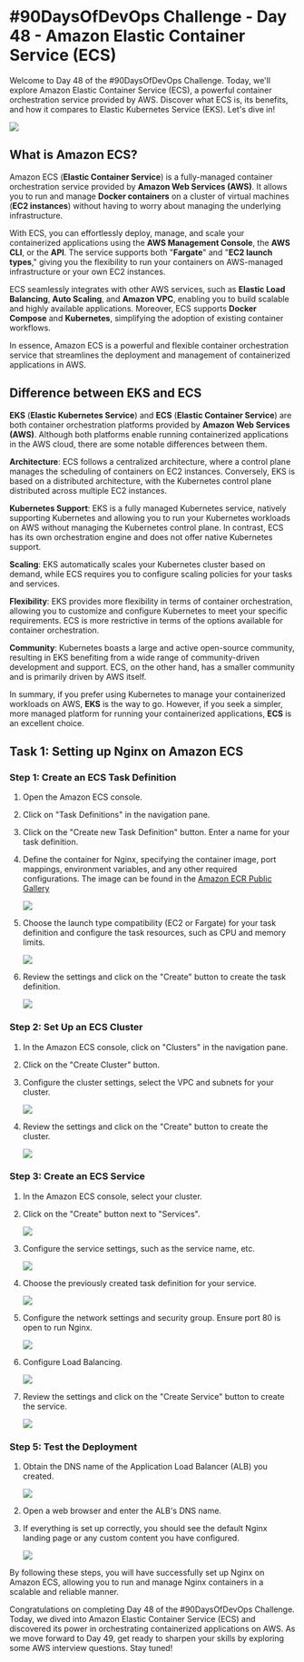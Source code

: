 # #90DaysOfDevOps Challenge - Day 48 -  Amazon Elastic Container Service (ECS)

Welcome to Day 48 of the #90DaysOfDevOps Challenge. Today, we'll explore Amazon Elastic Container Service (ECS), a powerful container orchestration service provided by AWS. Discover what ECS is, its benefits, and how it compares to Elastic Kubernetes Service (EKS). Let's dive in!

![](https://cdn.hashnode.com/res/hashnode/image/upload/v1688498739700/2d0c63bd-d19a-4633-b923-1c0b94b0c3ba.png)

## What is Amazon ECS?

Amazon ECS (**Elastic Container Service**) is a fully-managed container orchestration service provided by **Amazon Web Services (AWS)**. It allows you to run and manage **Docker containers** on a cluster of virtual machines (**EC2 instances**) without having to worry about managing the underlying infrastructure.

With ECS, you can effortlessly deploy, manage, and scale your containerized applications using the **AWS Management Console**, the **AWS CLI**, or the **API**. The service supports both "**Fargate**" and "**EC2 launch types**," giving you the flexibility to run your containers on AWS-managed infrastructure or your own EC2 instances.

ECS seamlessly integrates with other AWS services, such as **Elastic Load Balancing**, **Auto Scaling**, and **Amazon VPC**, enabling you to build scalable and highly available applications. Moreover, ECS supports **Docker Compose** and **Kubernetes**, simplifying the adoption of existing container workflows.

In essence, Amazon ECS is a powerful and flexible container orchestration service that streamlines the deployment and management of containerized applications in AWS.

## Difference between EKS and ECS

**EKS** (**Elastic Kubernetes Service**) and **ECS** (**Elastic Container Service**) are both container orchestration platforms provided by **Amazon Web Services (AWS)**. Although both platforms enable running containerized applications in the AWS cloud, there are some notable differences between them.

**Architecture**: ECS follows a centralized architecture, where a control plane manages the scheduling of containers on EC2 instances. Conversely, EKS is based on a distributed architecture, with the Kubernetes control plane distributed across multiple EC2 instances.

**Kubernetes Support**: EKS is a fully managed Kubernetes service, natively supporting Kubernetes and allowing you to run your Kubernetes workloads on AWS without managing the Kubernetes control plane. In contrast, ECS has its own orchestration engine and does not offer native Kubernetes support.

**Scaling**: EKS automatically scales your Kubernetes cluster based on demand, while ECS requires you to configure scaling policies for your tasks and services.

**Flexibility**: EKS provides more flexibility in terms of container orchestration, allowing you to customize and configure Kubernetes to meet your specific requirements. ECS is more restrictive in terms of the options available for container orchestration.

**Community**: Kubernetes boasts a large and active open-source community, resulting in EKS benefiting from a wide range of community-driven development and support. ECS, on the other hand, has a smaller community and is primarily driven by AWS itself.

In summary, if you prefer using Kubernetes to manage your containerized workloads on AWS, **EKS** is the way to go. However, if you seek a simpler, more managed platform for running your containerized applications, **ECS** is an excellent choice.

## Task 1: Setting up Nginx on Amazon ECS

### Step 1: Create an ECS Task Definition

1. Open the Amazon ECS console.
    
2. Click on "Task Definitions" in the navigation pane.
    
3. Click on the "Create new Task Definition" button. Enter a name for your task definition.
    
4. Define the container for Nginx, specifying the container image, port mappings, environment variables, and any other required configurations. The image can be found in the [Amazon ECR Public Gallery](https://gallery.ecr.aws/nginx/nginx)
    
    ![](https://cdn.hashnode.com/res/hashnode/image/upload/v1688889574654/313141ed-6204-4186-8008-c8dff67a7014.jpeg)
    
5. Choose the launch type compatibility (EC2 or Fargate) for your task definition and configure the task resources, such as CPU and memory limits.
    
    ![](https://cdn.hashnode.com/res/hashnode/image/upload/v1688889716449/6c3e2945-55f4-4e65-b44a-1f8feb8f0157.jpeg)
    
6. Review the settings and click on the "Create" button to create the task definition.
    
    ![](https://cdn.hashnode.com/res/hashnode/image/upload/v1688889765538/89f8e0c8-51a4-412b-b22d-28e893ada7f7.jpeg)
    

### Step 2: Set Up an ECS Cluster

1. In the Amazon ECS console, click on "Clusters" in the navigation pane.
    
2. Click on the "Create Cluster" button.
    
3. Configure the cluster settings, select the VPC and subnets for your cluster.
    
    ![](https://cdn.hashnode.com/res/hashnode/image/upload/v1688889932932/01be5b80-57d0-4db9-907e-b9920abcacae.jpeg)
    
4. Review the settings and click on the "Create" button to create the cluster.
    
    ![](https://cdn.hashnode.com/res/hashnode/image/upload/v1688890112473/ccb6827a-70fa-47e5-a78a-b2d4b2d59eca.jpeg)
    

### Step 3: Create an ECS Service

1. In the Amazon ECS console, select your cluster.
    
2. Click on the "Create" button next to "Services".
    
    ![](https://cdn.hashnode.com/res/hashnode/image/upload/v1688890158114/fef09ce1-3fdb-4b85-9b0a-d489b6b69d0a.jpeg)
    
3. Configure the service settings, such as the service name, etc.
    
    ![](https://cdn.hashnode.com/res/hashnode/image/upload/v1688890261115/ed3f51e8-b60a-4185-89b9-ecac115de8e3.jpeg)
    
4. Choose the previously created task definition for your service.
    
    ![](https://cdn.hashnode.com/res/hashnode/image/upload/v1688890280592/a723fca3-ffbc-4137-81c7-40d270b8906a.jpeg)
    
5. Configure the network settings and security group. Ensure port 80 is open to run Nginx.
    
    ![](https://cdn.hashnode.com/res/hashnode/image/upload/v1688890380135/4264b364-7d91-43b8-81c4-cfb142923e45.jpeg)
    
6. Configure Load Balancing.
    
    ![](https://cdn.hashnode.com/res/hashnode/image/upload/v1688890855581/f18fdba5-4417-4602-b8f2-8e16abedc68c.jpeg)
    
7. Review the settings and click on the "Create Service" button to create the service.
    
    ![](https://cdn.hashnode.com/res/hashnode/image/upload/v1688891109812/7dd988c0-18e7-4473-8895-e593681d1462.jpeg)
    

### Step 5: Test the Deployment

1. Obtain the DNS name of the Application Load Balancer (ALB) you created.
    
    ![](https://cdn.hashnode.com/res/hashnode/image/upload/v1688891138812/249081a2-29cf-4b45-aa5c-a775ed1bf981.jpeg)
    
2. Open a web browser and enter the ALB's DNS name.
    
3. If everything is set up correctly, you should see the default Nginx landing page or any custom content you have configured.
    
    ![](https://cdn.hashnode.com/res/hashnode/image/upload/v1688891174957/415885be-b9f1-43b8-9591-b67ae3bc0315.jpeg)
    

By following these steps, you will have successfully set up Nginx on Amazon ECS, allowing you to run and manage Nginx containers in a scalable and reliable manner.

Congratulations on completing Day 48 of the #90DaysOfDevOps Challenge. Today, we dived into Amazon Elastic Container Service (ECS) and discovered its power in orchestrating containerized applications on AWS. As we move forward to Day 49, get ready to sharpen your skills by exploring some AWS interview questions. Stay tuned!
